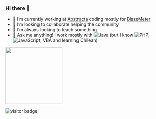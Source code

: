 ### Hi there 👋

- 🔭 I’m currently working at [Abstracta](https://github.com/abstracta) coding mostly for [BlazeMeter](https://github.com/Blazemeter/)
- 👯 I’m looking to collaborate helping the community
- 🤔 I’m always looking to teach something 
- 💬 Ask me anything! I work mostly with ![Java](https://img.shields.io/badge/-Java-000?&logo=Java&logoColor=007396) (but I know ![PHP](https://img.shields.io/badge/-PHP-000?&logo=Php), ![JavaScript](https://img.shields.io/badge/-JavaScript-000?&logo=JavaScript), VBA and learning Chilean)

<img height="180em" src="https://github-readme-stats.vercel.app/api?username=RicardoPoleo&show_icons=true&hide_border=true&&count_private=true&include_all_commits=true" />

![visitor badge](https://visitor-badge.glitch.me/badge?page_id=ricardopoleo.visitor-badge)
